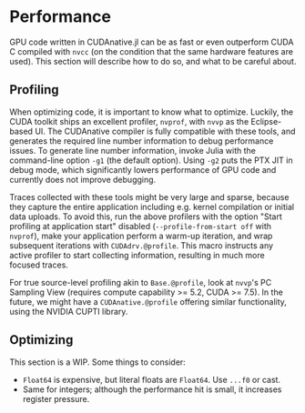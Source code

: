 # Performance

GPU code written in CUDAnative.jl can be as fast or even outperform CUDA C compiled with
`nvcc` (on the condition that the same hardware features are used). This section will
describe how to do so, and what to be careful about.


## Profiling

When optimizing code, it is important to know what to optimize. Luckily, the CUDA toolkit
ships an excellent profiler, `nvprof`, with `nvvp` as the Eclipse-based UI. The CUDAnative
compiler is fully compatible with these tools, and generates the required line number
information to debug performance issues. To generate line number information, invoke Julia
with the command-line option `-g1` (the default option). Using `-g2` puts the PTX JIT in
debug mode, which significantly lowers performance of GPU code and currently does not
improve debugging.

Traces collected with these tools might be very large and sparse, because they capture the
entire application including e.g. kernel compilation or initial data uploads. To avoid this,
run the above profilers with the option "Start profiling at application start" disabled
(`--profile-from-start off` with `nvprof`), make your application perform a warm-up
iteration, and wrap subsequent iterations with `CUDAdrv.@profile`. This macro instructs any
active profiler to start collecting information, resulting in much more focused traces.

For true source-level profiling akin to `Base.@profile`, look at `nvvp`'s PC Sampling View
(requires compute capability >= 5.2, CUDA >= 7.5). In the future, we might have a
`CUDAnative.@profile` offering similar functionality, using the NVIDIA CUPTI library.


## Optimizing

This section is a WIP. Some things to consider:

* `Float64` is expensive, but literal floats are `Float64`. Use `...f0` or cast.
* Same for integers; although the performance hit is small, it increases register pressure.
